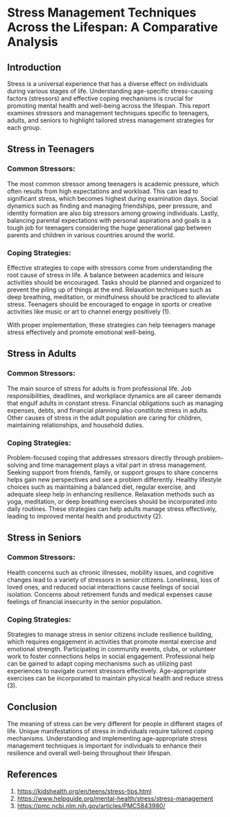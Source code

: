 # Stress Management Techniques Across the Lifespan: A Comparative Analysis

## Introduction
Stress is a universal experience that has a diverse effect on individuals during various stages of life. Understanding age-specific stress-causing factors (stressors) and effective coping mechanisms is crucial for promoting mental health and well-being across the lifespan. This report examines stressors and management techniques specific to teenagers, adults, and seniors to highlight tailored stress management strategies for each group.

## Stress in Teenagers

### Common Stressors:
The most common stressor among teenagers is academic pressure, which often results from high expectations and workload. This can lead to significant stress, which becomes highest during examination days. Social dynamics such as finding and managing friendships, peer pressure, and identity formation are also big stressors among growing individuals. Lastly, balancing parental expectations with personal aspirations and goals is a tough job for teenagers considering the huge generational gap between parents and children in various countries around the world.

### Coping Strategies:
Effective strategies to cope with stressors come from understanding the root cause of stress in life. A balance between academics and leisure activities should be encouraged. Tasks should be planned and organized to prevent the piling up of things at the end. Relaxation techniques such as deep breathing, meditation, or mindfulness should be practiced to alleviate stress. Teenagers should be encouraged to engage in sports or creative activities like music or art to channel energy positively (1).

With proper implementation, these strategies can help teenagers manage stress effectively and promote emotional well-being.

## Stress in Adults

### Common Stressors:
The main source of stress for adults is from professional life. Job responsibilities, deadlines, and workplace dynamics are all career demands that engulf adults in constant stress. Financial obligations such as managing expenses, debts, and financial planning also constitute stress in adults. Other causes of stress in the adult population are caring for children, maintaining relationships, and household duties.

### Coping Strategies:
Problem-focused coping that addresses stressors directly through problem-solving and time management plays a vital part in stress management. Seeking support from friends, family, or support groups to share concerns helps gain new perspectives and see a problem differently. Healthy lifestyle choices such as maintaining a balanced diet, regular exercise, and adequate sleep help in enhancing resilience. Relaxation methods such as yoga, meditation, or deep breathing exercises should be incorporated into daily routines. These strategies can help adults manage stress effectively, leading to improved mental health and productivity (2).

## Stress in Seniors

### Common Stressors:
Health concerns such as chronic illnesses, mobility issues, and cognitive changes lead to a variety of stressors in senior citizens. Loneliness, loss of loved ones, and reduced social interactions cause feelings of social isolation. Concerns about retirement funds and medical expenses cause feelings of financial insecurity in the senior population.

### Coping Strategies:
Strategies to manage stress in senior citizens include resilience building, which requires engagement in activities that promote mental exercise and emotional strength. Participating in community events, clubs, or volunteer work to foster connections helps in social engagement. Professional help can be gained to adapt coping mechanisms such as utilizing past experiences to navigate current stressors effectively. Age-appropriate exercises can be incorporated to maintain physical health and reduce stress (3).

## Conclusion
The meaning of stress can be very different for people in different stages of life. Unique manifestations of stress in individuals require tailored coping mechanisms. Understanding and implementing age-appropriate stress management techniques is important for individuals to enhance their resilience and overall well-being throughout their lifespan.

## References
1. https://kidshealth.org/en/teens/stress-tips.html
2. https://www.helpguide.org/mental-health/stress/stress-management
3. https://pmc.ncbi.nlm.nih.gov/articles/PMC5843980/
